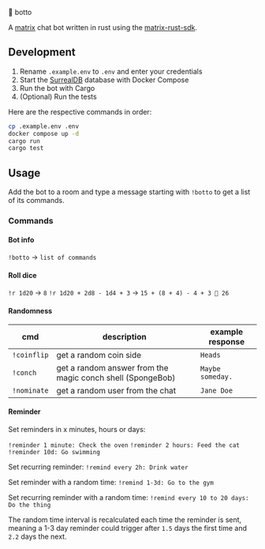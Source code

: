 🤖 botto

A [matrix](https://matrix.org) chat bot written in rust using the [matrix-rust-sdk](https://github.com/matrix-org/matrix-rust-sdk).

## Development

1. Rename `.example.env` to `.env` and enter your credentials
2. Start the [SurrealDB](https://surrealdb.com) database with Docker Compose
3. Run the bot with Cargo
4. (Optional) Run the tests

Here are the respective commands in order:

```bash
cp .example.env .env
docker compose up -d
cargo run
cargo test
```

## Usage

Add the bot to a room and type a message starting with `!botto` to get a list of its commands.

### Commands

#### Bot info

`!botto` -> `list of commands`

#### Roll dice

`!r 1d20` -> `8`
`!r 1d20 + 2d8 - 1d4 + 3` -> `15 + (8 + 4) - 4 + 3 🟰 26`

#### Randomness

| cmd         | description                                                | example response |
| ----------- | ---------------------------------------------------------- | ---------------- |
| `!coinflip` | get a random coin side                                     | `Heads`          |
| `!conch`    | get a random answer from the magic conch shell (SpongeBob) | `Maybe someday.` |
| `!nominate` | get a random user from the chat                            | `Jane Doe`       |

#### Reminder

Set reminders in x minutes, hours or days:

`!reminder 1 minute: Check the oven`
`!reminder 2 hours: Feed the cat`
`!reminder 10d: Go swimming`

Set recurring reminder:
`!remind every 2h: Drink water`

Set reminder with a random time:
`!remind 1-3d: Go to the gym`

Set recurring reminder with a random time:
`!remind every 10 to 20 days: Do the thing`

The random time interval is recalculated each time the reminder is sent, meaning a 1-3 day reminder could trigger after `1.5` days the first time and `2.2` days the next.
